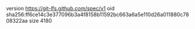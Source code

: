 version https://git-lfs.github.com/spec/v1
oid sha256:ff6ce14c3e377096b3a4f8158b11592bc663a6a5e110d26a011880c7808322aa
size 4180
